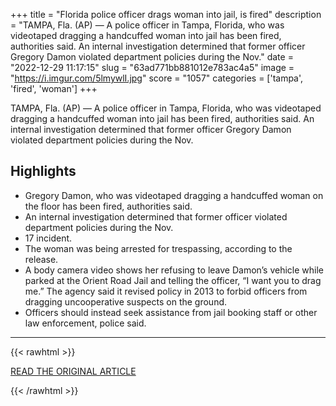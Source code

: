 +++
title = "Florida police officer drags woman into jail, is fired"
description = "TAMPA, Fla. (AP) — A police officer in Tampa, Florida, who was videotaped dragging a handcuffed woman into jail has been fired, authorities said.  An internal investigation determined that former officer Gregory Damon violated department policies during the Nov."
date = "2022-12-29 11:17:15"
slug = "63ad771bb881012e783ac4a5"
image = "https://i.imgur.com/5lmywlI.jpg"
score = "1057"
categories = ['tampa', 'fired', 'woman']
+++

TAMPA, Fla. (AP) — A police officer in Tampa, Florida, who was videotaped dragging a handcuffed woman into jail has been fired, authorities said.  An internal investigation determined that former officer Gregory Damon violated department policies during the Nov.

## Highlights

- Gregory Damon, who was videotaped dragging a handcuffed woman on the floor has been fired, authorities said.
- An internal investigation determined that former officer violated department policies during the Nov.
- 17 incident.
- The woman was being arrested for trespassing, according to the release.
- A body camera video shows her refusing to leave Damon’s vehicle while parked at the Orient Road Jail and telling the officer, “I want you to drag me.” The agency said it revised policy in 2013 to forbid officers from dragging uncooperative suspects on the ground.
- Officers should instead seek assistance from jail booking staff or other law enforcement, police said.

---

{{< rawhtml >}}
  <p class="article-category">
    <a target="_blank" href="https://apnews.com/article/tampa-prisons-3bbf7a78ec12cb3ccb813343989eb9fe">READ THE ORIGINAL ARTICLE</a>
  </p>
{{< /rawhtml >}}
